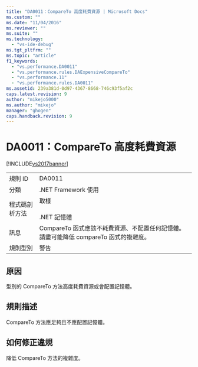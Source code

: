 ```yaml
---
title: "DA0011：CompareTo 高度耗費資源 | Microsoft Docs"
ms.custom: ""
ms.date: "11/04/2016"
ms.reviewer: ""
ms.suite: ""
ms.technology: 
  - "vs-ide-debug"
ms.tgt_pltfrm: ""
ms.topic: "article"
f1_keywords: 
  - "vs.performance.DA0011"
  - "vs.performance.rules.DAExpensiveCompareTo"
  - "vs.performance.11"
  - "vs.performance.rules.DA0011"
ms.assetid: 239a381d-0d97-4367-8668-746c93f5af2c
caps.latest.revision: 9
author: "mikejo5000"
ms.author: "mikejo"
manager: "ghogen"
caps.handback.revision: 9
---
```

# DA0011：CompareTo 高度耗費資源
[!INCLUDE[vs2017banner](../code-quality/includes/vs2017banner.md)]

|||  
|-|-|  
|規則 ID|DA0011|  
|分類|.NET Framework 使用|  
|程式碼剖析方法|取樣<br /><br /> .NET 記憶體|  
|訊息|CompareTo 函式應該不耗費資源、不配置任何記憶體。  請盡可能降低 compareTo 函式的複雜度。|  
|規則型別|警告|  
  
## 原因  
 型別的 CompareTo 方法高度耗費資源或會配置記憶體。  
  
## 規則描述  
 CompareTo 方法應足夠且不應配置記憶體。  
  
## 如何修正違規  
 降低 CompareTo 方法的複雜度。